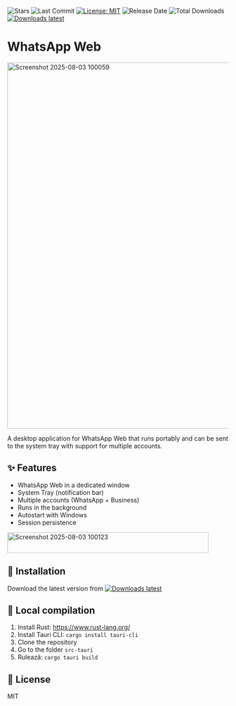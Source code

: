 ![Stars](https://img.shields.io/github/stars/eoliann/whatsapp-web-tray?style=flat-square)
![Last Commit](https://img.shields.io/github/last-commit/eoliann/whatsapp-web-tray?style=flat-square)
[![License: MIT](https://img.shields.io/badge/License-MIT-green.svg)](LICENSE.md)
![Release Date](https://img.shields.io/github/release-date/eoliann/whatsapp-web-tray?style=flat-square)
![Total Downloads](https://img.shields.io/github/downloads/eoliann/whatsapp-web-tray/total?style=flat-square)
[![Downloads latest](https://img.shields.io/github/downloads/eoliann/whatsapp-web-tray/latest/total?style=flat-square)](https://github.com/eoliann/whatsapp-web-tray/releases/latest/download/whatsapp-web-tray.exe)

# WhatsApp Web

<img width="1202" height="832" alt="Screenshot 2025-08-03 100059" src="https://github.com/user-attachments/assets/ac34e84e-166d-4e46-aebd-b1bdccc910ee" />


A desktop application for WhatsApp Web that runs portably and can be sent to the system tray with support for multiple accounts.

## ✨ Features

- WhatsApp Web in a dedicated window
- System Tray (notification bar)
- Multiple accounts (WhatsApp + Business)
- Runs in the background
- Autostart with Windows
- Session persistence

<img width="458" height="47" alt="Screenshot 2025-08-03 100123" src="https://github.com/user-attachments/assets/a44ce655-8ae3-4559-8856-7ad24ccd3e30" />

## 🚀 Installation

Download the latest version from [![Downloads latest](https://img.shields.io/github/downloads/eoliann/whatsapp-web-tray/latest/total?style=flat-square)](https://github.com/eoliann/whatsapp-web-tray/releases/latest/download/whatsapp-web-tray.exe)

## 🔧 Local compilation

1. Install Rust: https://www.rust-lang.org/
2. Install Tauri CLI: `cargo install tauri-cli`
3. Clone the repository
4. Go to the folder `src-tauri`
5. Rulează: `cargo tauri build`

## 📄 License

MIT
